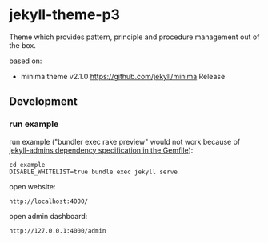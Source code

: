 # jekyll-theme-p3
Theme which provides pattern, principle and procedure management out of the box.

based on:
- minima theme v2.1.0 https://github.com/jekyll/minima Release

## Development

### run example

run example ("bundler exec rake preview" would not work because of
[jekyll-admins dependency specification in the Gemfile](https://github.com/jekyll/jekyll-admin/issues/136#issue-171979801)):

    cd example
    DISABLE_WHITELIST=true bundle exec jekyll serve

open website:

    http://localhost:4000/

open admin dashboard:

    http://127.0.0.1:4000/admin
